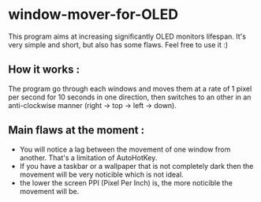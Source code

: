 # window-mover-for-OLED

This program aims at increasing significantly OLED monitors lifespan. It's very simple and short, but also has some flaws. Feel free to use it :)

## How it works :
  The program go through each windows and moves them at a rate of 1 pixel per second for 10 seconds in one direction, then switches to an other in an anti-clockwise manner (right -> top -> left -> down).


## Main flaws at the moment :
- You will notice a lag between the movement of one window from another. That's a limitation of AutoHotKey.
- If you have a taskbar or a wallpaper that is not completely dark then the movement will be very noticible which is not ideal.
- the lower the screen PPI (Pixel Per Inch) is, the more noticible the movement will be.

